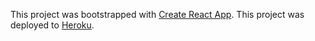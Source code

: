 This project was bootstrapped with [Create React App](https://github.com/facebook/create-react-app).
This project was deployed to [Heroku](https://github.com/facebook/create-react-app).